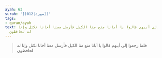 ```yaml
---
ayah: 63
surah: '[[012|سورة]]'
tags:
- quran/ayah
text: فلما رجعوا إلى أبيهم قالوا يا أبانا منع منا الكيل فأرسل معنا أخانا نكتل وإنا
  له لحافظون
---
```

> فلما رجعوا إلى أبيهم قالوا يا أبانا منع منا الكيل فأرسل معنا أخانا نكتل وإنا له لحافظون
